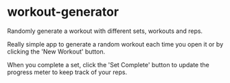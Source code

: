 workout-generator
=================

Randomly generate a workout with different sets, workouts and reps.

Really simple app to generate a random workout each time you open it or by clicking the 'New Workout' button.

When you complete a set, click the 'Set Complete' button to update the progress meter to keep track of your reps.
